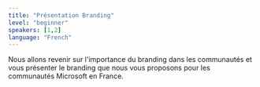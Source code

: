 ```yaml
---
title: "Présentation Branding"
level: "beginner"
speakers: [1,2]
language: "French"
---
```


Nous allons revenir sur l'importance du branding dans les communautés et vous présenter le branding que nous vous proposons pour les communautés Microsoft en France.